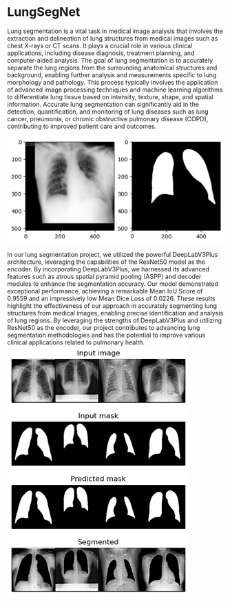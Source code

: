 # LungSegNet

Lung segmentation is a vital task in medical image analysis that involves the extraction and delineation of lung structures from medical images such as chest X-rays or CT scans. It plays a crucial role in various clinical applications, including disease diagnosis, treatment planning, and computer-aided analysis. The goal of lung segmentation is to accurately separate the lung regions from the surrounding anatomical structures and background, enabling further analysis and measurements specific to lung morphology and pathology. This process typically involves the application of advanced image processing techniques and machine learning algorithms to differentiate lung tissue based on intensity, texture, shape, and spatial information. Accurate lung segmentation can significantly aid in the detection, quantification, and monitoring of lung diseases such as lung cancer, pneumonia, or chronic obstructive pulmonary disease (COPD), contributing to improved patient care and outcomes.

![SAM](https://github.com/behnampoorafkham/LungSegNet/blob/main/Sample.png)

In our lung segmentation project, we utilized the powerful DeepLabV3Plus architecture, leveraging the capabilities of the ResNet50 model as the encoder. By incorporating DeepLabV3Plus, we harnessed its advanced features such as atrous spatial pyramid pooling (ASPP) and decoder modules to enhance the segmentation accuracy. Our model demonstrated exceptional performance, achieving a remarkable Mean IoU Score of 0.9559 and an impressively low Mean Dice Loss of 0.0226. These results highlight the effectiveness of our approach in accurately segmenting lung structures from medical images, enabling precise identification and analysis of lung regions. By leveraging the strengths of DeepLabV3Plus and utilizing ResNet50 as the encoder, our project contributes to advancing lung segmentation methodologies and has the potential to improve various clinical applications related to pulmonary health.
![RES](https://github.com/behnampoorafkham/LungSegNet/blob/main/Results.png)

